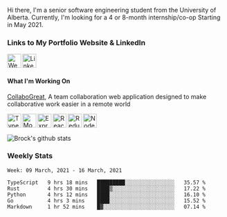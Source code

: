 Hi there, I'm a senior software engineering student from the University of Alberta. Currently, I'm looking for a 4 or 8-month internship/co-op Starting in May 2021.

### Links to My Portfolio Website & LinkedIn
[<img align="left" alt="Website" width="32px" src="https://user-images.githubusercontent.com/39068407/98451595-7a472200-2104-11eb-8b67-aa7a8267555a.png" />](https://brockchelle.com)
[<img align="left" alt="LinkedIn" width="32px" src="https://user-images.githubusercontent.com/39068407/98451620-bd08fa00-2104-11eb-9470-ddd5add19e9f.png" />](https://linkedin.com/in/blchelle)
</br>
</br>

#### What I'm Working On
[CollaboGreat](https://github.com/blchelle/collabogreat), A team collaboration web application designed to make collaborative work easier in a remote world 

[<img align="left" alt="Typescript" width="32px" src="https://user-images.githubusercontent.com/39068407/98451052-8a103780-20ff-11eb-8183-585332bd7b88.png" />](https://www.typescriptlang.org/)
[<img align="left" alt="MongoDB" width="32px" src="https://user-images.githubusercontent.com/39068407/98451105-0571e900-2100-11eb-9158-1507d020bdb9.png" />](https://www.mongodb.com//)
[<img align="left" alt="Express" width="32px" src="https://user-images.githubusercontent.com/39068407/98451161-71545180-2100-11eb-8cdd-793dbb1a1b24.png" />](https://expressjs.com/)
[<img align="left" alt="React" width="32px" src="https://user-images.githubusercontent.com/39068407/98451107-086cd980-2100-11eb-8835-8a9f30601688.png" />](https://reactjs.org/)
[<img align="left" alt="Redux" width="32px" src="https://user-images.githubusercontent.com/39068407/98451474-fd677880-2102-11eb-8696-59204f327612.png" />](https://redux.js.org/)
[<img align="left" alt="NodeJS" width="32px" src="https://user-images.githubusercontent.com/39068407/98451106-07d44300-2100-11eb-9fc0-efc24873aff8.png" />](https://nodejs.org/en/)
</br>
</br>

![Brock's github stats](https://github-readme-stats.vercel.app/api?username=blchelle&show_icons=true&hide=stars,contribs)

### Weekly Stats

<!--START_SECTION:waka-->
```text
Week: 09 March, 2021 - 16 March, 2021

TypeScript   9 hrs 18 mins   █████████░░░░░░░░░░░░░░░░   35.57 % 
Rust         4 hrs 30 mins   ████▒░░░░░░░░░░░░░░░░░░░░   17.22 % 
Python       4 hrs 12 mins   ████░░░░░░░░░░░░░░░░░░░░░   16.10 % 
Go           4 hrs 3 mins    ████░░░░░░░░░░░░░░░░░░░░░   15.52 % 
Markdown     1 hr 52 mins    █▓░░░░░░░░░░░░░░░░░░░░░░░   07.14 % 
```
<!--END_SECTION:waka-->
